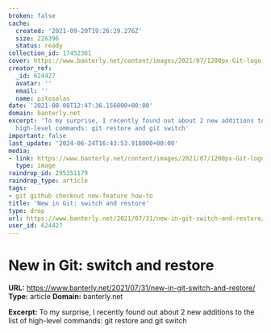 ```yaml
---
broken: false
cache:
  created: '2021-09-20T19:26:29.276Z'
  size: 226396
  status: ready
collection_id: 17452361
cover: https://www.banterly.net/content/images/2021/07/1200px-Git-logo.svg.png
creator_ref:
  _id: 624427
  avatar: ''
  email: ''
  name: pitosalas
date: '2021-08-08T12:47:36.156000+00:00'
domain: banterly.net
excerpt: 'To my surprise, I recently found out about 2 new additions to the list of
  high-level commands: git restore and git switch'
important: false
last_update: '2024-06-24T16:43:53.918000+00:00'
media:
- link: https://www.banterly.net/content/images/2021/07/1200px-Git-logo.svg.png
  type: image
raindrop_id: 295351179
raindrop_type: article
tags:
- git github checkout new-feature how-to
title: 'New in Git: switch and restore'
type: drop
url: https://www.banterly.net/2021/07/31/new-in-git-switch-and-restore/
user_id: 624427
---
```


# New in Git: switch and restore

**URL:** https://www.banterly.net/2021/07/31/new-in-git-switch-and-restore/
**Type:** article
**Domain:** banterly.net

**Excerpt:** To my surprise, I recently found out about 2 new additions to the list of high-level commands: git restore and git switch

